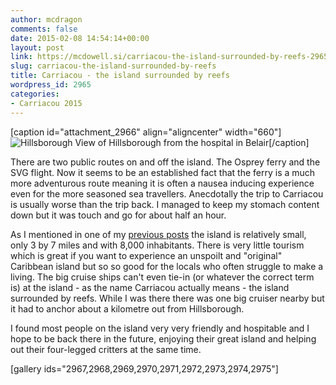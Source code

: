 ```yaml
---
author: mcdragon
comments: false
date: 2015-02-08 14:54:14+00:00
layout: post
link: https://mcdowell.si/carriacou-the-island-surrounded-by-reefs-2965.html
slug: carriacou-the-island-surrounded-by-reefs
title: Carriacou - the island surrounded by reefs
wordpress_id: 2965
categories:
- Carriacou 2015
---
```


[caption id="attachment_2966" align="aligncenter" width="660"]![Hillsborough](https://img.mcdowell.si/2015/02/2015-01-30-15.27.19-1-1024x576.jpg) View of Hillsborough from the hospital in Belair[/caption]

There are two public routes on and off the island. The Osprey ferry and the SVG flight. Now it seems to be an established fact that the ferry is a much more adventurous route meaning it is often a nausea inducing experience even for the more seasoned sea travellers. Anecdotally the trip to Carriacou is usually worse than the trip back. I managed to keep my stomach content down but it was touch and go for about half an hour.

As I mentioned in one of my [previous posts](https://mcdowell.si/volunteering-for-the-worldwide-veterinary-service-on-the-island-of-carriacou-2906.html) the island is relatively small, only 3 by 7 miles and with 8,000 inhabitants. There is very little tourism which is great if you want to experience an unspoilt and "original" Caribbean island but so so good for the locals who often struggle to make a living. The big cruise ships can't even tie-in (or whatever the correct term is) at the island - as the name Carriacou actually means - the island surrounded by reefs. While I was there there was one big cruiser nearby but it had to anchor about a kilometre out from Hillsborough.

I found most people on the island very very friendly and hospitable and I hope to be back there in the future, enjoying their great island and helping out their four-legged critters at the same time.

[gallery ids="2967,2968,2969,2970,2971,2972,2973,2974,2975"]



